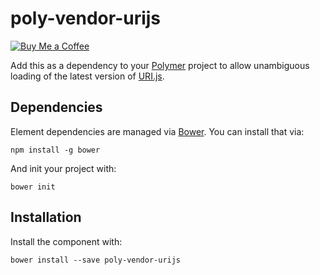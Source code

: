 # poly-vendor-urijs

[![Buy Me a Coffee](http://static.tonybogdanov.com/github/coffee.svg)](http://ko-fi.co/1236KUKJNC96B)

Add this as a dependency to your [Polymer](https://polymer-project.org) project to allow unambiguous loading of the latest version of [URI.js](https://github.com/medialize/URI.js).

## Dependencies

Element dependencies are managed via [Bower](http://bower.io/). You can
install that via:

    npm install -g bower

And init your project with:

    bower init

## Installation

Install the component with:

    bower install --save poly-vendor-urijs